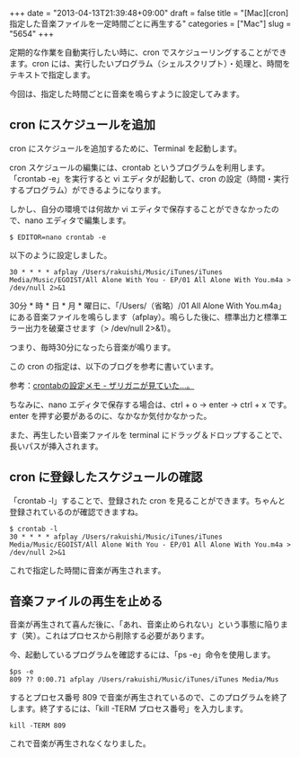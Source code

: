 +++
date = "2013-04-13T21:39:48+09:00"
draft = false
title = "[Mac][cron] 指定した音楽ファイルを一定時間ごとに再生する"
categories = ["Mac"]
slug = "5654"
+++

定期的な作業を自動実行したい時に、cron でスケジューリングすることができます。cron には、実行したいプログラム（シェルスクリプト）・処理と、時間をテキストで指定します。

今回は、指定した時間ごとに音楽を鳴らすように設定してみます。

## cron にスケジュールを追加

cron にスケジュールを追加するために、Terminal を起動します。

cron スケジュールの編集には、crontab というプログラムを利用します。「crontab -e」を実行すると vi エディタが起動して、cron の設定（時間・実行するプログラム）ができるようになります。

しかし、自分の環境では何故か vi エディタで保存することができなかったので、nano エディタで編集します。

```
$ EDITOR=nano crontab -e
```

以下のように設定しました。

```
30 * * * * afplay /Users/rakuishi/Music/iTunes/iTunes Media/Music/EGOIST/All Alone With You - EP/01 All Alone With You.m4a > /dev/null 2>&1
```

30分 * 時 * 日 * 月 * 曜日に、「/Users/（省略）/01 All Alone With You.m4a」にある音楽ファイルを鳴らします（afplay）。鳴らした後に、標準出力と標準エラー出力を破棄させます（> /dev/null 2>&1）。

つまり、毎時30分になったら音楽が鳴ります。

この cron の指定は、以下のブログを参考に書いています。

参考：[crontabの設定メモ - ザリガニが見ていた...。](http://d.hatena.ne.jp/zariganitosh/20090303/1236127071)

ちなみに、nano エディタで保存する場合は、ctrl + o → enter → ctrl + x です。enter を押す必要があるのに、なかなか気付かなかった。

また、再生したい音楽ファイルを terminal にドラッグ＆ドロップすることで、長いパスが挿入されます。

## cron に登録したスケジュールの確認

「crontab -l」することで、登録された cron を見ることができます。ちゃんと登録されているのが確認できますね。

```
$ crontab -l
30 * * * * afplay /Users/rakuishi/Music/iTunes/iTunes Media/Music/EGOIST/All Alone With You - EP/01 All Alone With You.m4a > /dev/null 2>&1
```

これで指定した時間に音楽が再生されます。

## 音楽ファイルの再生を止める

音楽が再生されて喜んだ後に、「あれ、音楽止められない」という事態に陥ります（笑）。これはプロセスから削除する必要があります。

今、起動しているプログラムを確認するには、「ps -e」命令を使用します。

```
$ps -e
809 ?? 0:00.71 afplay /Users/rakuishi/Music/iTunes/iTunes Media/Mus
```

するとプロセス番号 809 で音楽が再生されているので、このプログラムを終了します。終了するには、「kill -TERM プロセス番号」を入力します。

```
kill -TERM 809
```

これで音楽が再生されなくなりました。
